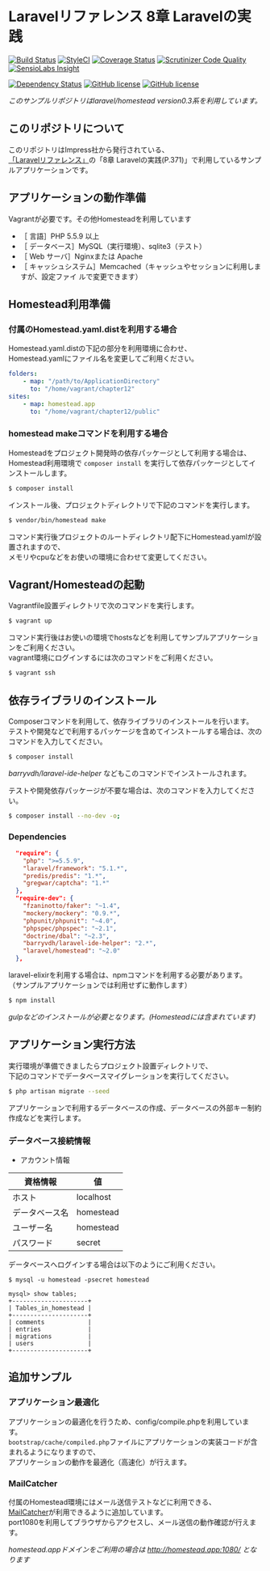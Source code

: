 # Laravelリファレンス 8章 Laravelの実践

[![Build Status](http://img.shields.io/travis/laravel-jp-reference/chapter8/master.svg?style=flat-square)](https://travis-ci.org/laravel-jp-reference/chapter8)
[![StyleCI](https://styleci.io/repos/48643492/shield)](https://styleci.io/repos/48643492)
[![Coverage Status](https://img.shields.io/coveralls/laravel-jp-reference/chapter8/master.svg?style=flat-square)](https://coveralls.io/github/laravel-jp-reference/chapter8)
[![Scrutinizer Code Quality](https://img.shields.io/scrutinizer/g/laravel-jp-reference/chapter8/master.svg?style=flat-square)](https://scrutinizer-ci.com/g/laravel-jp-reference/chapter8/?branch=master)
[![SensioLabs Insight](https://img.shields.io/sensiolabs/i/cc9e553f-b833-4fb5-b2cf-89ec344a86e9.svg?style=flat-square)](https://insight.sensiolabs.com/projects/cc9e553f-b833-4fb5-b2cf-89ec344a86e9)

[![Dependency Status](https://www.versioneye.com/user/projects/56868b4ceb4f470030000786/badge.svg?style=flat)](https://www.versioneye.com/user/projects/56868b4ceb4f470030000786)
[![GitHub license](https://img.shields.io/github/license/laravel-jp-reference/chapter8.svg?style=flat-square)](https://github.com/laravel-jp-reference/chapter8/blob/master/LICENSE)
[![GitHub license](https://img.shields.io/badge/laravel--jp--reference-chapter8-orange.svg?style=flat-square)](https://github.com/laravel-jp-reference/chapter8)

*このサンプルリポジトリはlaravel/homestead version0.3系を利用しています。*

## このリポジトリについて
このリポジトリはImpress社から発行されている、  
[「Laravelリファレンス」](http://book.impress.co.jp/books/1114101107)の「8章 Laravelの実践(P.371)」で利用しているサンプルアプリケーションです。

## アプリケーションの動作準備
Vagrantが必要です。その他Homesteadを利用しています

 - ［ 言語］PHP 5.5.9 以上
 - ［ データベース］MySQL（実行環境）、sqlite3（テスト）
 - ［ Web サーバ］Nginxまたは Apache
 - ［ キャッシュシステム］Memcached（キャッシュやセッションに利用しますが、設定ファイ
ルで変更できます）

## Homestead利用準備

### 付属のHomestead.yaml.distを利用する場合

Homestead.yaml.distの下記の部分を利用環境に合わせ、    
Homestead.yamlにファイル名を変更してご利用ください。

```yaml
folders:
    - map: "/path/to/ApplicationDirectory"
      to: "/home/vagrant/chapter12"
sites:
    - map: homestead.app
      to: "/home/vagrant/chapter12/public"
```

### homestead makeコマンドを利用する場合
Homesteadをプロジェクト開発時の依存パッケージとして利用する場合は、  
Homestead利用環境で `composer install` を実行して依存パッケージとしてインストールします。  

```bash
$ composer install
```

インストール後、プロジェクトディレクトリで下記のコマンドを実行します。  

```bash
$ vendor/bin/homestead make
```

コマンド実行後プロジェクトのルートディレクトリ配下にHomestead.yamlが設置されますので、  
メモリやcpuなどをお使いの環境に合わせて変更してください。

## Vagrant/Homesteadの起動

Vagrantfile設置ディレクトリで次のコマンドを実行します。  

```bash
$ vagrant up
```

コマンド実行後はお使いの環境でhostsなどを利用してサンプルアプリケーションをご利用ください。  
vagrant環境にログインするには次のコマンドをご利用ください。

```bash
$ vagrant ssh
```

## 依存ライブラリのインストール

Composerコマンドを利用して、依存ライブラリのインストールを行います。  
テストや開発などで利用するパッケージを含めてインストールする場合は、次のコマンドを入力してください。  
```bash
$ composer install
```

*barryvdh/laravel-ide-helper* などもこのコマンドでインストールされます。  

テストや開発依存パッケージが不要な場合は、次のコマンドを入力してください。  

```bash
$ composer install --no-dev -o;
```

### Dependencies
```json
  "require": {
    "php": ">=5.5.9",
    "laravel/framework": "5.1.*",
    "predis/predis": "1.*",
    "gregwar/captcha": "1.*"
  },
  "require-dev": {
    "fzaninotto/faker": "~1.4",
    "mockery/mockery": "0.9.*",
    "phpunit/phpunit": "~4.0",
    "phpspec/phpspec": "~2.1",
    "doctrine/dbal": "~2.3",
    "barryvdh/laravel-ide-helper": "2.*",
    "laravel/homestead": "~2.0"
  },
```

laravel-elixirを利用する場合は、npmコマンドを利用する必要があります。  
（サンプルアプリケーションでは利用せずに動作します）  

```bash
$ npm install
```

*gulpなどのインストールが必要となります。(Homesteadには含まれています)*

## アプリケーション実行方法
実行環境が準備できましたらプロジェクト設置ディレクトリで、  
下記のコマンドでデータベースマイグレーションを実行してください。

```bash
$ php artisan migrate --seed
```

アプリケーションで利用するデータベースの作成、データベースの外部キー制約作成などを実行します。  

### データベース接続情報
* アカウント情報

| 資格情報 | 値 |
|-----------|-------|
| ホスト | localhost |
| データベース名 | homestead |
| ユーザー名 | homestead |
| パスワード | secret |

データベースへログインする場合は以下のようにご利用ください。

```
$ mysql -u homestead -psecret homestead

mysql> show tables;
+---------------------+
| Tables_in_homestead |
+---------------------+
| comments            |
| entries             |
| migrations          |
| users               |
+---------------------+
```

## 追加サンプル

### アプリケーション最適化
アプリケーションの最適化を行うため、config/compile.phpを利用しています。  
`bootstrap/cache/compiled.php`ファイルにアプリケーションの実装コードが含まれるようになりますので、  
アプリケーションの動作を最適化（高速化）が行えます。  

### MailCatcher
付属のHomestead環境にはメール送信テストなどに利用できる、  
[MailCatcher](http://mailcatcher.me/)が利用できるように追加しています。  
port1080を利用してブラウザからアクセスし、メール送信の動作確認が行えます。  

*homestead.appドメインをご利用の場合は http://homestead.app:1080/ となります*
